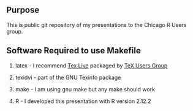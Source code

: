 
Purpose
-------
 
 This is public git repository of my presentations to the Chicago R Users group.

Software Required to use Makefile
---------------------------------

 1. latex - I recommend [Tex Live][tl] packaged by [TeX Users Group][tug]

 [tl]: http://www.tug.org/texlive/
 [tug]: http://www.tug.org/

 2. texidvi - part of the GNU Texinfo package

 3. make - I am using gnu make but any make should work

 4. R  - I developed this presentation with R version 2.12.2